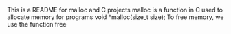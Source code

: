 This is a README for malloc and C projects
malloc is a function in C used to allocate memory for programs
void *malloc(size_t size);
To free memory, we use the function free

